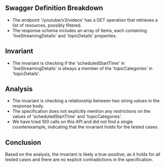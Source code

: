 ## Swagger Definition Breakdown
- The endpoint '/youtube/v3/videos' has a GET operation that retrieves a list of resources, possibly filtered.
- The response schema includes an array of items, each containing 'liveStreamingDetails' and 'topicDetails' properties.

## Invariant
- The invariant is checking if the 'scheduledStartTime' in 'liveStreamingDetails' is always a member of the 'topicCategories' in 'topicDetails'.

## Analysis
- The invariant is checking a relationship between two string values in the response body.
- The specification does not explicitly mention any restrictions on the values of 'scheduledStartTime' and 'topicCategories'.
- We have tried 100 calls on this API and did not find a single counterexample, indicating that the invariant holds for the tested cases.

## Conclusion
Based on the analysis, the invariant is likely a true-positive, as it holds for all tested cases and there are no explicit contradictions in the specification.
